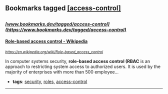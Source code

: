 ## Bookmarks tagged [[access-control]](https://www.bookmarks.dev/search?q=[access-control])

_<sup><sup>[www.bookmarks.dev/tagged/access-control](https://www.bookmarks.dev/tagged/access-control)</sup></sup>_
---
#### [Role-based access control - Wikipedia](https://en.wikipedia.org/wiki/Role-based_access_control)
_<sup>https://en.wikipedia.org/wiki/Role-based_access_control</sup>_

In computer systems security, **role-based access control (RBAC** is an approach to restricting system access to authorized users. It is used by the majority of enterprises with more than 500 employee...
* **tags**: [security](../tagged/security.md), [roles](../tagged/roles.md), [access-control](../tagged/access-control.md)
---
